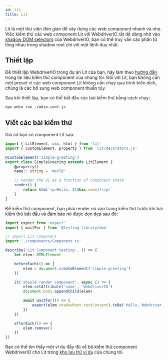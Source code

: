```yaml
---
id: lit
title: Lit
---
```


Lit là một thư viện đơn giản để xây dựng các web component nhanh và nhẹ. Việc kiểm thử các web component Lit với WebdriverIO rất dễ dàng nhờ vào [shadow DOM selectors](/docs/selectors#deep-selectors) của WebdriverIO, bạn có thể truy vấn các phần tử lồng nhau trong shadow root chỉ với một lệnh duy nhất.

## Thiết lập

Để thiết lập WebdriverIO trong dự án Lit của bạn, hãy làm theo [hướng dẫn](/docs/component-testing#set-up) trong tài liệu kiểm thử component của chúng tôi. Đối với Lit, bạn không cần một preset vì các web component Lit không cần chạy qua trình biên dịch, chúng là các bổ sung web component thuần túy.

Sau khi thiết lập, bạn có thể bắt đầu các bài kiểm thử bằng cách chạy:

```sh
npx wdio run ./wdio.conf.js
```

## Viết các bài kiểm thử

Giả sử bạn có component Lit sau:

```ts title="./components/Component.ts"
import { LitElement, css, html } from 'lit'
import { customElement, property } from 'lit/decorators.js'

@customElement('simple-greeting')
export class SimpleGreeting extends LitElement {
    @property()
    name?: string = 'World'

    // Render the UI as a function of component state
    render() {
        return html`<p>Hello, ${this.name}!</p>`
    }
}
```

Để kiểm thử component, bạn phải render nó vào trang kiểm thử trước khi bài kiểm thử bắt đầu và đảm bảo nó được dọn dẹp sau đó:

```ts title="lit.test.js"
import expect from 'expect'
import { waitFor } from '@testing-library/dom'

// import Lit component
import './components/Component.ts'

describe('Lit Component testing', () => {
    let elem: HTMLElement

    beforeEach(() => {
        elem = document.createElement('simple-greeting')
    })

    it('should render component', async () => {
        elem.setAttribute('name', 'WebdriverIO')
        document.body.appendChild(elem)

        await waitFor(() => {
            expect(elem.shadowRoot.textContent).toBe('Hello, WebdriverIO!')
        })
    })

    afterEach(() => {
        elem.remove()
    })
})
```

Bạn có thể tìm thấy một ví dụ đầy đủ về bộ kiểm thử component WebdriverIO cho Lit trong [kho lưu trữ ví dụ](https://github.com/webdriverio/component-testing-examples/tree/main/lit-typescript-vite) của chúng tôi.